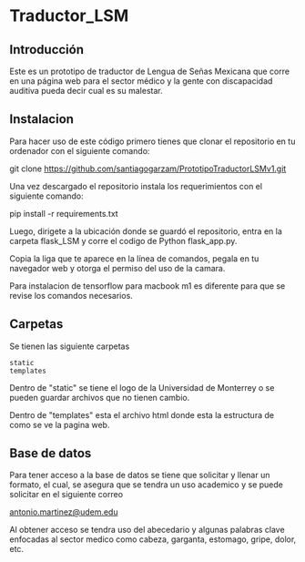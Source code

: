 # Traductor_LSM
## Introducción

Este es un prototipo de traductor de Lengua de Señas Mexicana que corre en una página web para el sector médico y la gente con discapacidad auditiva pueda decir cual es su malestar.

## Instalacion

Para hacer uso de este código primero tienes que clonar el repositorio en tu ordenador con el siguiente comando:

git clone https://github.com/santiagogarzam/PrototipoTraductorLSMv1.git

Una vez descargado el repositorio instala los requerimientos con el siguiente comando:

pip install -r requirements.txt

Luego, dirigete a la ubicación donde se guardó el repositorio, entra en la carpeta flask_LSM y corre el codigo de Python flask_app.py.

Copia la liga que te aparece en la línea de comandos, pegala en tu navegador web y otorga el permiso del uso de la camara.

Para instalacion de tensorflow para macbook m1 es diferente para que se revise los comandos necesarios.

## Carpetas

Se tienen las siguiente carpetas

    static
    templates

Dentro de "static" se tiene el logo de la Universidad de Monterrey o se pueden guardar archivos que no tienen cambio.

Dentro de "templates" esta el archivo html donde esta la estructura de como se ve la pagina web.
## Base de datos

Para tener acceso a la base de datos se tiene que solicitar y llenar un formato, el cual, se asegura que se tendra un uso academico y se puede solicitar en el siguiente correo

antonio.martinez@udem.edu 

Al obtener acceso se tendra uso del abecedario y algunas palabras clave enfocadas al sector medico como cabeza, garganta, estomago, gripe, dolor, etc.
